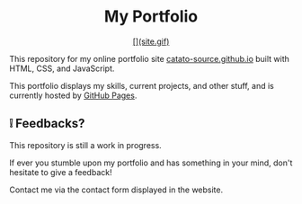 <h1 align="center">
 My Portfolio
</h1>

<p align="center">
  <a href="https://catato-source.github.io/">
    [](site.gif)
  </a>
</p>

This repository for my online portfolio site [catato-source.github.io](https://catato-source.github.io/) built with HTML, CSS, and JavaScript.

This portfolio displays my skills, current projects, and other stuff, and is currently hosted by [GitHub Pages](https://pages.github.com).

## :grey_exclamation: Feedbacks?
This repository is still a work in progress. 

If ever you stumble upon my portfolio and has something in your mind, don't hesitate to give a feedback!

Contact me via the contact form displayed in the website.
